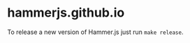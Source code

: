 hammerjs.github.io
==================

To release a new version of Hammer.js just run `make release`.
